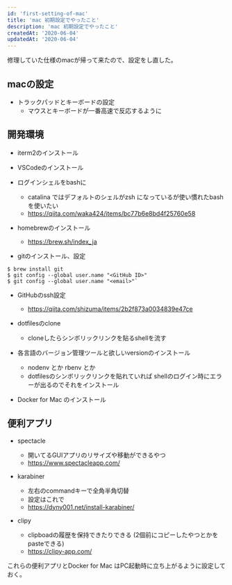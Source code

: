 ```yaml
---
id: 'first-setting-of-mac'
title: 'mac 初期設定でやったこと'
description: 'mac 初期設定でやったこと' 
createdAt: '2020-06-04'
updatedAt: '2020-06-04'
---
```


修理していた仕様のmacが帰って来たので、設定をし直した。

## macの設定
- トラックパッドとキーボードの設定
  - マウスとキーボードが一番高速で反応するように

## 開発環境
- iterm2のインストール
-  VSCodeのインストール

- ログインシェルをbashに
  - catalina ではデフォルトのシェルがzsh になっているが使い慣れたbashを使いたい
  - https://qiita.com/waka424/items/bc77b6e8bd4f25760e58

- homebrewのインストール
  - https://brew.sh/index_ja

-  gitのインストール、設定
```
$ brew install git
$ git config --global user.name "<GitHub ID>"
$ git config --global user.name "<email>"`
```

- GitHubのssh設定
  - https://qiita.com/shizuma/items/2b2f873a0034839e47ce

- dotfilesのclone
  - cloneしたらシンボリックリンクを貼るshellを流す

- 各言語のバージョン管理ツールと欲しいversionのインストール
  - nodenv とか rbenv とか
  - dotfilesのシンボリックリンクを貼れていれば shellのログイン時にエラーが出るのでそれをインストール

- Docker for Mac のインストール

## 便利アプリ
- spectacle
  - 開いてるGUIアプリのリサイズや移動ができるやつ
  - https://www.spectacleapp.com/

- karabiner
  - 左右のcommandキーで全角半角切替
  - 設定はこれで
  - https://dyny001.net/install-karabiner/

- clipy
  - clipboadの履歴を保持できたりできる (2個前にコピーしたやつとかをpasteできる)
  - https://clipy-app.com/


これらの便利アプリとDocker for Mac はPC起動時に立ち上がるように設定しておく。